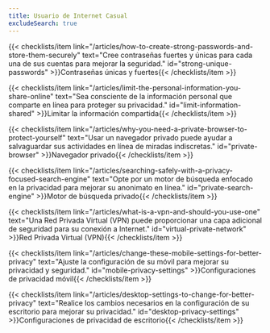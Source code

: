 ```yaml
---
title: Usuario de Internet Casual
excludeSearch: true
---
```

{{< checklists/item link="/articles/how-to-create-strong-passwords-and-store-them-securely" text="Cree contraseñas fuertes y únicas para cada una de sus cuentas para mejorar la seguridad." id="strong-unique-passwords" >}}Contraseñas únicas y fuertes{{< /checklists/item >}}

{{< checklists/item link="/articles/limit-the-personal-information-you-share-online" text="Sea consciente de la información personal que comparte en línea para proteger su privacidad." id="limit-information-shared" >}}Limitar la información compartida{{< /checklists/item >}}

{{< checklists/item link="/articles/why-you-need-a-private-browser-to-protect-yourself" text="Usar un navegador privado puede ayudar a salvaguardar sus actividades en línea de miradas indiscretas." id="private-browser" >}}Navegador privado{{< /checklists/item >}}

{{< checklists/item link="/articles/searching-safely-with-a-privacy-focused-search-engine" text="Opte por un motor de búsqueda enfocado en la privacidad para mejorar su anonimato en línea." id="private-search-engine" >}}Motor de búsqueda privado{{< /checklists/item >}}

{{< checklists/item link="/articles/what-is-a-vpn-and-should-you-use-one" text="Una Red Privada Virtual (VPN) puede proporcionar una capa adicional de seguridad para su conexión a Internet." id="virtual-private-network" >}}Red Privada Virtual (VPN){{< /checklists/item >}}

{{< checklists/item link="/articles/change-these-mobile-settings-for-better-privacy" text="Ajuste la configuración de su móvil para mejorar su privacidad y seguridad." id="mobile-privacy-settings" >}}Configuraciones de privacidad móvil{{< /checklists/item >}}

{{< checklists/item link="/articles/desktop-settings-to-change-for-better-privacy" text="Realice los cambios necesarios en la configuración de su escritorio para mejorar su privacidad." id="desktop-privacy-settings" >}}Configuraciones de privacidad de escritorio{{< /checklists/item >}}